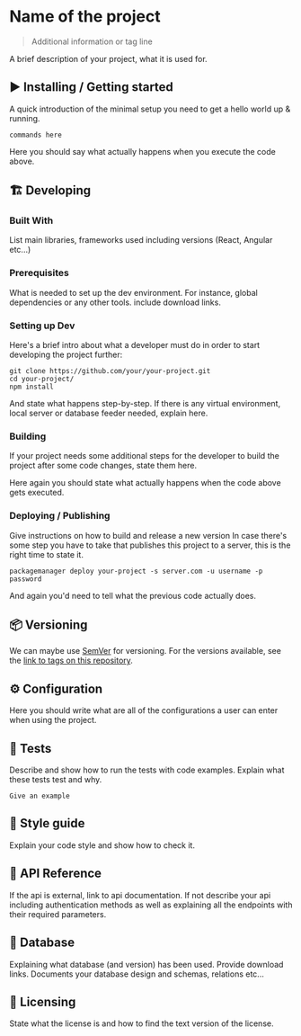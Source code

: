 # Name of the project
> Additional information or tag line

A brief description of your project, what it is used for.

## ▶️ Installing / Getting started

A quick introduction of the minimal setup you need to get a hello world up &
running.

```shell
commands here
```

Here you should say what actually happens when you execute the code above.

## 🏗 Developing

### Built With
List main libraries, frameworks used including versions (React, Angular etc...)

### Prerequisites
What is needed to set up the dev environment. For instance, global dependencies or any other tools. include download links.


### Setting up Dev

Here's a brief intro about what a developer must do in order to start developing
the project further:

```shell
git clone https://github.com/your/your-project.git
cd your-project/
npm install
```

And state what happens step-by-step. If there is any virtual environment, local server or database feeder needed, explain here.

### Building

If your project needs some additional steps for the developer to build the
project after some code changes, state them here.

Here again you should state what actually happens when the code above gets
executed.

### Deploying / Publishing
Give instructions on how to build and release a new version
In case there's some step you have to take that publishes this project to a
server, this is the right time to state it.

```shell
packagemanager deploy your-project -s server.com -u username -p password
```

And again you'd need to tell what the previous code actually does.

## 📦 Versioning

We can maybe use [SemVer](http://semver.org/) for versioning. For the versions available, see the [link to tags on this repository](/tags).


## ⚙️ Configuration

Here you should write what are all of the configurations a user can enter when
using the project.

## 🔬 Tests

Describe and show how to run the tests with code examples.
Explain what these tests test and why.

```shell
Give an example
```

## 🎨 Style guide

Explain your code style and show how to check it.

## 📘 API Reference

If the api is external, link to api documentation. If not describe your api including authentication methods as well as explaining all the endpoints with their required parameters.


## 💾 Database

Explaining what database (and version) has been used. Provide download links.
Documents your database design and schemas, relations etc... 

## 📜 Licensing

State what the license is and how to find the text version of the license.